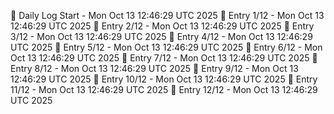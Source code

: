 📅 Daily Log Start - Mon Oct 13 12:46:29 UTC 2025
📌 Entry 1/12 - Mon Oct 13 12:46:29 UTC 2025
📌 Entry 2/12 - Mon Oct 13 12:46:29 UTC 2025
📌 Entry 3/12 - Mon Oct 13 12:46:29 UTC 2025
📌 Entry 4/12 - Mon Oct 13 12:46:29 UTC 2025
📌 Entry 5/12 - Mon Oct 13 12:46:29 UTC 2025
📌 Entry 6/12 - Mon Oct 13 12:46:29 UTC 2025
📌 Entry 7/12 - Mon Oct 13 12:46:29 UTC 2025
📌 Entry 8/12 - Mon Oct 13 12:46:29 UTC 2025
📌 Entry 9/12 - Mon Oct 13 12:46:29 UTC 2025
📌 Entry 10/12 - Mon Oct 13 12:46:29 UTC 2025
📌 Entry 11/12 - Mon Oct 13 12:46:29 UTC 2025
📌 Entry 12/12 - Mon Oct 13 12:46:29 UTC 2025
